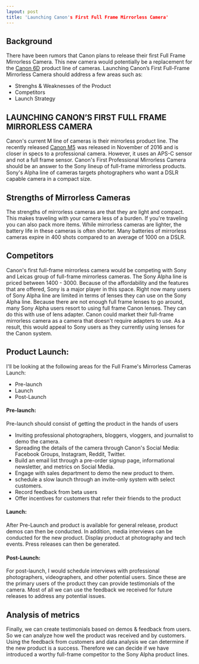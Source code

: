 ```yaml
---
layout: post
title: 'Launching Canon's First Full Frame Mirrorless Camera'
---
```

<h2>Background</h2>
There have been rumors that Canon plans to release their first Full Frame Mirrorless Camera. This new camera would potentially be a replacement for the <a target="_blank" href="https://www.amazon.com/gp/product/B009B0MZ8U/ref=as_li_tl?ie=UTF8&camp=1789&creative=9325&creativeASIN=B009B0MZ8U&linkCode=as2&tag=moderrnwebsit-20&linkId=38b0bca65f9336fdb4d53e9b80cb12aa">Canon 6D</a><img src="//ir-na.amazon-adsystem.com/e/ir?t=moderrnwebsit-20&l=am2&o=1&a=B009B0MZ8U" width="1" height="1" border="0" alt="" style="border:none !important; margin:0px !important;" /> product line of cameras. Launching Canon’s First Full-Frame Mirrorless Camera should address a few areas such as:
<ul>
<li>Strenghs &amp; Weaknesses of the Product</li>
<li>Competitors</li>
<li>Launch Strategy</li>
</ul>

<h2>LAUNCHING CANON’S FIRST FULL FRAME MIRRORLESS CAMERA</h2>
Canon's current M line of cameras is their mirrorless product line. The recently released <a target="_blank" href="https://www.amazon.com/gp/product/B01LXTX4HC/ref=as_li_tl?ie=UTF8&camp=1789&creative=9325&creativeASIN=B01LXTX4HC&linkCode=as2&tag=moderrnwebsit-20&linkId=3bb8995c5dace7d98c3116c3c5d7ceda">Canon M5</a><img src="//ir-na.amazon-adsystem.com/e/ir?t=moderrnwebsit-20&l=am2&o=1&a=B01LXTX4HC" width="1" height="1" border="0" alt="" style="border:none !important; margin:0px !important;" /> was released in November of 2016 and is closer in specs to a professional camera. However, it uses an APS-C sensor and not a full frame sensor. Canon's First Professional Mirrorless Camera should be an answer to the Sony lineup of full-frame mirrorless products. Sony's Alpha line of cameras targets photographers who want a DSLR capable camera in a compact size. 

<h2>Strengths of Mirrorless Cameras</h2>
The strengths of mirrorless cameras are that they are light and compact. This makes traveling with your camera less of a burden. If you're traveling you can also pack more items. While mirrorless cameras are lighter, the battery life in these cameras is often shorter. Many batteries of mirrorless cameras expire in 400 shots compared to an average of 1000 on a DSLR. 

<h2>Competitors</h2>
Canon's first full-frame mirrorless camera would be competing with Sony and Leicas group of full-frame mirrorless cameras. The Sony Alpha line is priced between 1400 - 3000. Because of the affordability and the features that are offered, Sony is a major player in this space. Right now many users of Sony Alpha line are limited in terms of lenses they can use on the Sony Alpha line. Because there are not enough full frame lenses to go around, many Sony Alpha users resort to using full frame Canon lenses. They can do this with use of lens adapter. Canon could market their full-frame mirrorless camera as a camera that doesn't require adapters to use. As a result, this would appeal to Sony users as they currently using lenses for the Canon system.  


<h2>Product Launch:</h2>
I'll be looking at the following areas for the Full Frame's Mirrorless Cameras Launch:
<ul>
<li>Pre-launch </li>
<li>Launch</li>
<li>Post-Launch</li>
</ul>

<h4>Pre-launch:</h4>

Pre-launch should consist of getting the product in the hands of users
<ul>
<li> Inviting professional photographers, bloggers, vloggers, and journalist to demo the camera.</li>
<li>Spreading the details of the camera through Canon's Social Media: Facebook Groups, Instagram, Reddit, Twitter.</li>
<li>Build an email list through a pre-order signup page, informational newsletter, and metrics on Social Media.</li>
<li> Engage with sales department to demo the new product to them.</li>
<li> schedule a slow launch through an invite-only system with select customers.</li>
<li> Record feedback from beta users </li>
<li> Offer incentives for customers that refer their friends to the product </li>
</ul>

<h4>Launch: </h4>

After Pre-Launch and product is available for general release, product demos can then be conducted. In addition, media interviews can be conducted for the new product. Display product at photography and tech events. Press releases can then be generated.  

<h4>Post-Launch: </h4>

For post-launch, I would schedule interviews with professional photographers, videographers, and other potential users. Since these are the primary users of the product they can provide testimonials of the camera. Most of all we can use the feedback we received for future releases to address any potential issues.

<h2>Analysis of metrics</h2>
Finally, we can create testimonials based on demos & feedback from users. So we can analyze how well the product was received and by customers. Using the feedback from customers and data analysis we can determine if the new product is a success. Therefore we can decide if we have introduced a worthy full-frame competitor to the Sony Alpha product lines.
